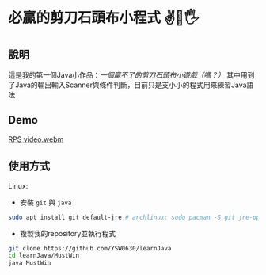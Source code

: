 # 必贏的剪刀石頭布小程式 ✌👊🖐

## 說明

這是我的第一個Java小作品：*一個贏不了的剪刀石頭布小遊戲（嗎？）* 其中用到了Java的輸出輸入Scanner與條件判斷，目前只是支小小的程式用來練習Java語法

## Demo

[RPS video.webm](https://github.com/YSW0630/learnJava/assets/95664509/1d49b3a4-fb3c-4510-bcbe-3455023bd42e)

## 使用方式

Linux:

+ 安裝 ```git``` 與 ```java```
``` bash
sudo apt install git default-jre # archlinux: sudo pacman -S git jre-openjdk
```
+ 複製我的repository並執行程式
``` bash
git clone https://github.com/YSW0630/learnJava
cd learnJava/MustWin
java MustWin
```
